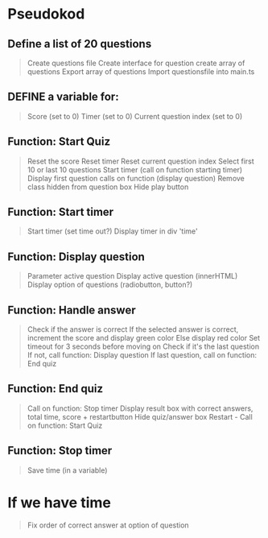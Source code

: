 
# Pseudokod

## Define a list of 20 questions 
> Create questions file
> Create interface for question
> create array of questions 
> Export array of questions 
> Import questionsfile into main.ts

## DEFINE a variable for:
> Score (set to 0)
> Timer (set to 0)
> Current question index (set to 0)

## Function: Start Quiz
> Reset the score
> Reset timer 
> Reset current question index
> Select first 10 or last 10 questions 
> Start timer (call on function starting timer)
> Display first question calls on function (display question) 
> Remove class hidden from question box
> Hide play button

## Function: Start timer
> Start timer (set time out?)
> Display timer in div 'time'

## Function: Display question
> Parameter active question 
> Display active question (innerHTML)
> Display option of questions (radiobutton, button?)

## Function: Handle answer 
> Check if the answer is correct
> If the selected answer is correct, increment the score and display green color 
> Else display red color
> Set timeout for 3 seconds before moving on
> Check if it's the last question
> If not, call function: Display question
> If last question, call on function: End quiz

## Function: End quiz 
> Call on function: Stop timer
> Display result box with correct answers, total time, score + restartbutton
> Hide quiz/answer box
> Restart - Call on function: Start Quiz

## Function: Stop timer
> Save time (in a variable)





# If we have time
> Fix order of correct answer at option of question






